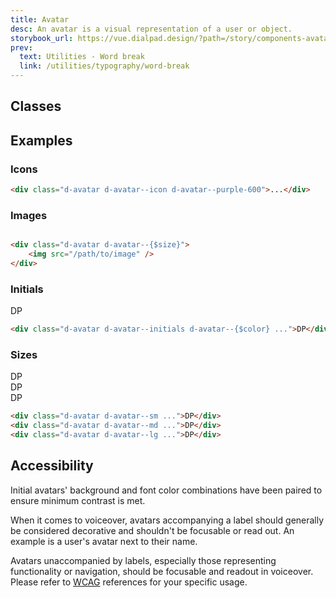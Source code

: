 ```yaml
---
title: Avatar
desc: An avatar is a visual representation of a user or object.
storybook_url: https://vue.dialpad.design/?path=/story/components-avatar--default
prev:
  text: Utilities - Word break
  link: /utilities/typography/word-break
---
```


## Classes

<component-class-table component-name="avatar"></component-class-table>

## Examples

### Icons
<code-well-header>
    <div class="d-avatar d-avatar--md d-avatar--icon d-avatar--purple-600">
        <IconGroup/>
    </div>
</code-well-header>

```html
<div class="d-avatar d-avatar--icon d-avatar--purple-600">...</div>
```

### Images

<code-well-header>
    <div class="d-avatar d-avatar--md d-avatar--icon d-avatar--purple-600">
        <img src="/assets/images/person.png" alt=""/>
    </div>
</code-well-header>

```html
<div class="d-avatar d-avatar--{$size}">
    <img src="/path/to/image" />
</div>
```
### Initials

<code-well-header>
    <div class="d-w100p d-fl-col4 d-flg4 d-fw-wrap d-jc-space-between">
        <div v-for="color in colors" class="d-d-fl d-fl-center d-mb8">
            <div class="d-avatar d-avatar--md d-avatar--initials" :class="color">DP</div>
        </div>
    </div>
</code-well-header>

```html
<div class="d-avatar d-avatar--initials d-avatar--{$color} ...">DP</div>
```
### Sizes

<code-well-header>
    <div class="d-d-inline-flex d-ai-center d-flow8">
        <div class="d-avatar d-avatar--sm d-avatar--purple-600 d-avatar--initials d-mb8">DP</div>
        <div class="d-avatar d-avatar--md d-avatar--purple-600 d-avatar--initials d-mb8">DP</div>
        <div class="d-avatar d-avatar--lg d-avatar--purple-600 d-avatar--initials d-mb8">DP</div>
    </div>
</code-well-header>

```html
<div class="d-avatar d-avatar--sm ...">DP</div>
<div class="d-avatar d-avatar--md ...">DP</div>
<div class="d-avatar d-avatar--lg ...">DP</div>
```

## Accessibility

Initial avatars' background and font color combinations have been paired to ensure minimum contrast is met.

When it comes to voiceover, avatars accompanying a label should generally be considered decorative and shouldn't be
focusable or read out. An example is a user's avatar next to their name.

Avatars unaccompanied by labels, especially those representing functionality or navigation, should be focusable and
readout in voiceover. Please refer
to <a class="d-link" href="https://www.w3.org/WAI/tutorials/images/decorative/" target="_blank">WCAG</a> references for
your specific usage.

<script setup>
import IconGroup from "@svgIcons/IconGroup.vue";
import { colors } from '@data/avatar.json';
</script>
